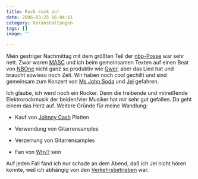 ```yaml
---
title: Rock rock on!
date: 2006-03-25 16:04:11
category: Veranstaltungen
tags: []
image: ''

---
```


Mein gestriger Nachmittag mit dem größten Teil der [nbp-Posse](http://www.nbp-online.de) war sehr nett. Zwar waren [MASC](http://www.myspace.com/masc) und ich beim gemeinsamen Texten auf einen Beat von [NBOne](http://www.nbp-recordings.de/index.php?content=releases&id=A091105331) nicht ganz so produktiv wie [Qwer](http://www.myspace.com/olezweifel ), aber das Lied hat und braucht sowieso noch Zeit. Wir haben noch cool gechillt und sind gemeinsam zum Konzert von [Ms John Soda](http://www.msjohnsoda.de) und [Jel](http://www.anticon.com) gefahren.  

  

Ich glaube, ich werd noch ein Rocker. Denn die treibende und mitreißende Elektrorockmusik der beiden/vier Musiker hat mir sehr gut gefallen. Da geht einem das Herz auf. Weitere Gründe für meine Wandlung:  

  

- Kauf von [Johnny Cash](http://de.wikipedia.org/wiki/Johnny_Cash) Platten  

- Verwendung von Gitarrensamples  

- Verzerrung von Gitarrensamples  

- Fan von [Why?](http://www.anticon.com) sein  

  

Auf jeden Fall fand ich nur schade an dem Abend, daß ich Jel nicht hören konnte, weil ich abhängig von den [Verkehrsbetrieben](http://www.rmv.de) war.
